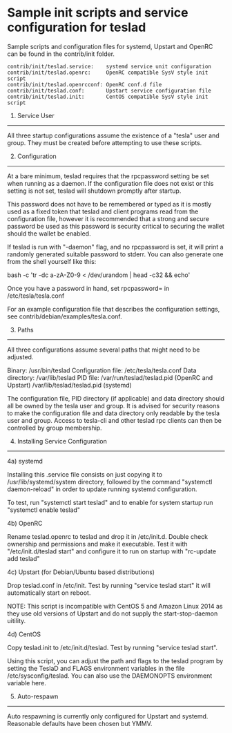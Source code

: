 Sample init scripts and service configuration for teslad
==========================================================

Sample scripts and configuration files for systemd, Upstart and OpenRC
can be found in the contrib/init folder.

    contrib/init/teslad.service:    systemd service unit configuration
    contrib/init/teslad.openrc:     OpenRC compatible SysV style init script
    contrib/init/teslad.openrcconf: OpenRC conf.d file
    contrib/init/teslad.conf:       Upstart service configuration file
    contrib/init/teslad.init:       CentOS compatible SysV style init script

1. Service User
---------------------------------

All three startup configurations assume the existence of a "tesla" user
and group.  They must be created before attempting to use these scripts.

2. Configuration
---------------------------------

At a bare minimum, teslad requires that the rpcpassword setting be set
when running as a daemon.  If the configuration file does not exist or this
setting is not set, teslad will shutdown promptly after startup.

This password does not have to be remembered or typed as it is mostly used
as a fixed token that teslad and client programs read from the configuration
file, however it is recommended that a strong and secure password be used
as this password is security critical to securing the wallet should the
wallet be enabled.

If teslad is run with "-daemon" flag, and no rpcpassword is set, it will
print a randomly generated suitable password to stderr.  You can also
generate one from the shell yourself like this:

bash -c 'tr -dc a-zA-Z0-9 < /dev/urandom | head -c32 && echo'

Once you have a password in hand, set rpcpassword= in /etc/tesla/tesla.conf

For an example configuration file that describes the configuration settings,
see contrib/debian/examples/tesla.conf.

3. Paths
---------------------------------

All three configurations assume several paths that might need to be adjusted.

Binary:              /usr/bin/teslad
Configuration file:  /etc/tesla/tesla.conf
Data directory:      /var/lib/teslad
PID file:            /var/run/teslad/teslad.pid (OpenRC and Upstart)
                     /var/lib/teslad/teslad.pid (systemd)

The configuration file, PID directory (if applicable) and data directory
should all be owned by the tesla user and group.  It is advised for security
reasons to make the configuration file and data directory only readable by the
tesla user and group.  Access to tesla-cli and other teslad rpc clients
can then be controlled by group membership.

4. Installing Service Configuration
-----------------------------------

4a) systemd

Installing this .service file consists on just copying it to
/usr/lib/systemd/system directory, followed by the command
"systemctl daemon-reload" in order to update running systemd configuration.

To test, run "systemctl start teslad" and to enable for system startup run
"systemctl enable teslad"

4b) OpenRC

Rename teslad.openrc to teslad and drop it in /etc/init.d.  Double
check ownership and permissions and make it executable.  Test it with
"/etc/init.d/teslad start" and configure it to run on startup with
"rc-update add teslad"

4c) Upstart (for Debian/Ubuntu based distributions)

Drop teslad.conf in /etc/init.  Test by running "service teslad start"
it will automatically start on reboot.

NOTE: This script is incompatible with CentOS 5 and Amazon Linux 2014 as they
use old versions of Upstart and do not supply the start-stop-daemon uitility.

4d) CentOS

Copy teslad.init to /etc/init.d/teslad. Test by running "service teslad start".

Using this script, you can adjust the path and flags to the teslad program by
setting the TeslaD and FLAGS environment variables in the file
/etc/sysconfig/teslad. You can also use the DAEMONOPTS environment variable here.

5. Auto-respawn
-----------------------------------

Auto respawning is currently only configured for Upstart and systemd.
Reasonable defaults have been chosen but YMMV.
